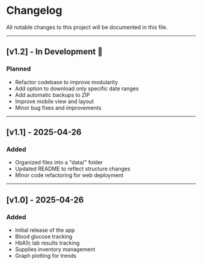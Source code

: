 # Changelog

All notable changes to this project will be documented in this file.

---

## [v1.2] - In Development 🚧
### Planned
- Refactor codebase to improve modularity
- Add option to download only specific date ranges
- Add automatic backups to ZIP
- Improve mobile view and layout
- Minor bug fixes and improvements

---

## [v1.1] - 2025-04-26
### Added
- Organized files into a "data/" folder
- Updated README to reflect structure changes
- Minor code refactoring for web deployment

---

## [v1.0] - 2025-04-26
### Added
- Initial release of the app
- Blood glucose tracking
- HbA1c lab results tracking
- Supplies inventory management
- Graph plotting for trends
